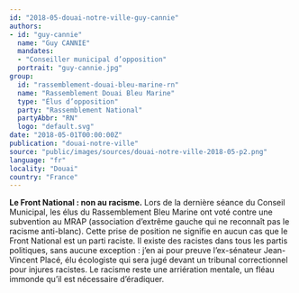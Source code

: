 ```yaml
---
id: "2018-05-douai-notre-ville-guy-cannie"
authors:
- id: "guy-cannie"
  name: "Guy CANNIE"
  mandates: 
  - "Conseiller municipal d’opposition"
  portrait: "guy-cannie.jpg"
group:
  id: "rassemblement-douai-bleu-marine-rn"
  name: "Rassemblement Douai Bleu Marine"
  type: "Élus d’opposition"
  party: "Rassemblement National"
  partyAbbr: "RN"
  logo: "default.svg"
date: "2018-05-01T00:00:00Z"
publication: "douai-notre-ville"
source: "public/images/sources/douai-notre-ville-2018-05-p2.png"
language: "fr"
locality: "Douai"
country: "France"
---
```


**Le Front National : non au racisme.** Lors de la dernière séance du Conseil Municipal, les élus du Rassemblement Bleu Marine ont voté contre une subvention au MRAP (association d’extrême gauche qui ne reconnaît pas le racisme anti-blanc).
Cette prise de position ne signifie en aucun cas que le Front National est un parti raciste. Il existe des racistes dans tous les partis politiques, sans aucune exception : j’en ai pour preuve l’ex-sénateur Jean-Vincent Placé, élu écologiste qui sera jugé devant un tribunal correctionnel pour injures racistes.
Le racisme reste une arriération mentale, un fléau immonde qu’il est nécessaire d’éradiquer.
